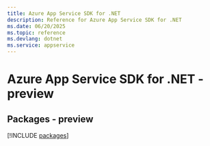 ```yaml
---
title: Azure App Service SDK for .NET
description: Reference for Azure App Service SDK for .NET
ms.date: 06/20/2025
ms.topic: reference
ms.devlang: dotnet
ms.service: appservice
---
```

# Azure App Service SDK for .NET - preview
## Packages - preview
[!INCLUDE [packages](app-service-index.md)]